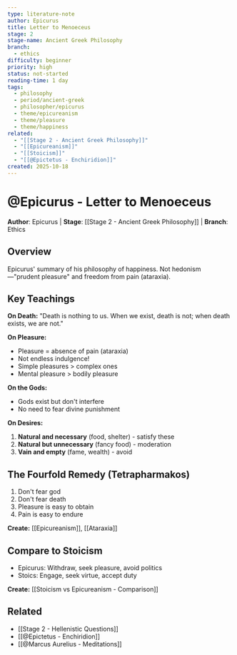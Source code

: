 ```yaml
---
type: literature-note
author: Epicurus
title: Letter to Menoeceus
stage: 2
stage-name: Ancient Greek Philosophy
branch:
  - ethics
difficulty: beginner
priority: high
status: not-started
reading-time: 1 day
tags:
  - philosophy
  - period/ancient-greek
  - philosopher/epicurus
  - theme/epicureanism
  - theme/pleasure
  - theme/happiness
related:
  - "[[Stage 2 - Ancient Greek Philosophy]]"
  - "[[Epicureanism]]"
  - "[[Stoicism]]"
  - "[[@Epictetus - Enchiridion]]"
created: 2025-10-18
---
```


# @Epicurus - Letter to Menoeceus

**Author**: Epicurus | **Stage**: [[Stage 2 - Ancient Greek Philosophy]] | **Branch**: Ethics

## Overview
Epicurus' summary of his philosophy of happiness. Not hedonism—"prudent pleasure" and freedom from pain (ataraxia).

## Key Teachings

**On Death:**
"Death is nothing to us. When we exist, death is not; when death exists, we are not."

**On Pleasure:**
- Pleasure = absence of pain (ataraxia)
- Not endless indulgence!
- Simple pleasures > complex ones
- Mental pleasure > bodily pleasure

**On the Gods:**
- Gods exist but don't interfere
- No need to fear divine punishment

**On Desires:**
1. **Natural and necessary** (food, shelter) - satisfy these
2. **Natural but unnecessary** (fancy food) - moderation
3. **Vain and empty** (fame, wealth) - avoid

## The Fourfold Remedy (Tetrapharmakos)

1. Don't fear god
2. Don't fear death
3. Pleasure is easy to obtain
4. Pain is easy to endure

**Create:** [[Epicureanism]], [[Ataraxia]]

## Compare to Stoicism
- Epicurus: Withdraw, seek pleasure, avoid politics
- Stoics: Engage, seek virtue, accept duty

**Create:** [[Stoicism vs Epicureanism - Comparison]]

## Related
- [[Stage 2 - Hellenistic Questions]]
- [[@Epictetus - Enchiridion]]
- [[@Marcus Aurelius - Meditations]]
